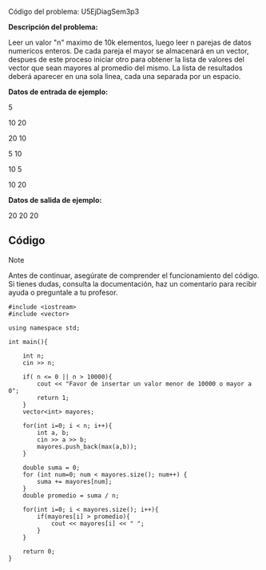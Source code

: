 Código del problema: U5EjDiagSem3p3

**Descripción del problema:**

Leer un valor "n" maximo de 10k elementos, luego leer n parejas de datos numericos enteros. De cada pareja el mayor se almacenará en un vector, despues de este proceso iniciar otro para obtener la lista de valores del vector que sean mayores al promedio del mismo. La lista de resultados deberá aparecer en una sola linea, cada una separada por un espacio.

**Datos de entrada de ejemplo:**

5

10 20

20 10

5 10

10 5

10 20

**Datos de salida de ejemplo:**

20 20 20

## Código

> [!NOTE]  
> Antes de continuar, asegúrate de comprender el funcionamiento del código.  
> Si tienes dudas, consulta la documentación, haz un comentario para recibir ayuda o preguntale a tu profesor.

```
#include <iostream>
#include <vector>

using namespace std;

int main(){

    int n;
    cin >> n;

    if( n <= 0 || n > 10000){
        cout << "Favor de insertar un valor menor de 10000 o mayor a 0";
        return 1;
    }
    vector<int> mayores;

    for(int i=0; i < n; i++){
        int a, b;
        cin >> a >> b;
        mayores.push_back(max(a,b));
    }

    double suma = 0;
    for (int num=0; num < mayores.size(); num++) {
        suma += mayores[num];
    }
    double promedio = suma / n;

    for(int i=0; i < mayores.size(); i++){
        if(mayores[i] > promedio){
            cout << mayores[i] << " ";
        }
    }

	return 0;
}
```
